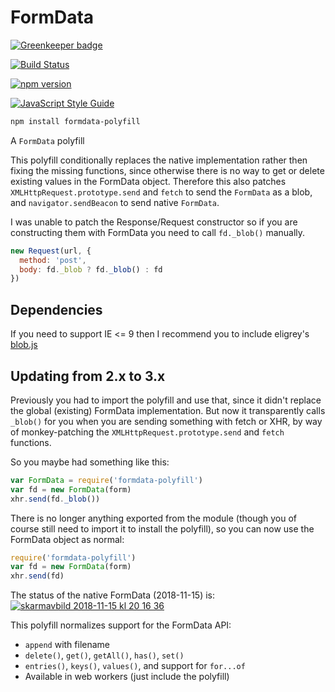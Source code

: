 # FormData

[![Greenkeeper badge](https://badges.greenkeeper.io/jimmywarting/FormData.svg)](https://greenkeeper.io/)

[![Build Status](https://travis-ci.org/jimmywarting/FormData.svg?branch=master)](https://travis-ci.org/jimmywarting/FormData)

[![npm version][npm-image]][npm-url]

[![JavaScript Style Guide](https://img.shields.io/badge/code_style-standard-brightgreen.svg)](https://standardjs.com)

```bash
npm install formdata-polyfill
```

A `FormData` polyfill

This polyfill conditionally replaces the native implementation rather then fixing the missing functions,
since otherwise there is no way to get or delete existing values in the FormData object.
Therefore this also patches `XMLHttpRequest.prototype.send` and `fetch` to send the `FormData` as a blob,
and `navigator.sendBeacon` to send native `FormData`.

I was unable to patch the Response/Request constructor
so if you are constructing them with FormData you need to call `fd._blob()` manually.

```js
new Request(url, {
  method: 'post',
  body: fd._blob ? fd._blob() : fd
})
```

Dependencies
---

If you need to support IE <= 9 then I recommend you to include eligrey's [blob.js]

Updating from 2.x to 3.x
---

Previously you had to import the polyfill and use that,
since it didn't replace the global (existing) FormData implementation.
But now it transparently calls `_blob()` for you when you are sending something with fetch or XHR,
by way of monkey-patching the `XMLHttpRequest.prototype.send` and `fetch` functions.

So you maybe had something like this:

```javascript
var FormData = require('formdata-polyfill')
var fd = new FormData(form)
xhr.send(fd._blob())
```

There is no longer anything exported from the module
(though you of course still need to import it to install the polyfill),
so you can now use the FormData object as normal:

```javascript
require('formdata-polyfill')
var fd = new FormData(form)
xhr.send(fd)
```

The status of the native FormData (2018-11-15) is:
[![skarmavbild 2018-11-15 kl 20 16 36](https://user-images.githubusercontent.com/1148376/48575973-99df5180-e913-11e8-8456-24f274d70fab.png)](https://developer.mozilla.org/en-US/docs/Web/API/FormData#Browser_compatibility)



This polyfill normalizes support for the FormData API:

 - `append` with filename
 - `delete()`, `get()`, `getAll()`, `has()`, `set()`
 - `entries()`, `keys()`, `values()`, and support for `for...of`
 - Available in web workers (just include the polyfill)

  [npm-image]: https://img.shields.io/npm/v/formdata-polyfill.svg
  [npm-url]: https://www.npmjs.com/package/formdata-polyfill
  [blob.js]: https://github.com/eligrey/Blob.js
